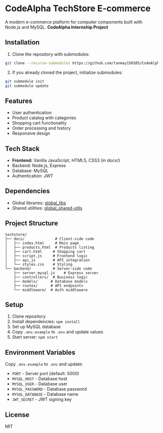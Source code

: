 # CodeAlpha TechStore E-commerce

A modern e-commerce platform for computer components built with Node.js and MySQL.
**CodeAlpha Internship Project**

## Installation

1. Clone the repository with submodules:
```bash
git clone --recurse-submodules https://github.com/tanmay150105/CodeAlpha_techstore.git
```

2. If you already cloned the project, initialize submodules:
```bash
git submodule init
git submodule update
```

## Features
- User authentication
- Product catalog with categories
- Shopping cart functionality
- Order processing and history
- Responsive design

## Tech Stack
- **Frontend:** Vanilla JavaScript, HTML5, CSS3 (in docs/)
- Backend: Node.js, Express
- Database: MySQL
- Authentication: JWT

## Dependencies
- Global libraries: [global_libs](https://github.com/tanmay150105/global_libs)
- Shared utilities: [global_shared-utils](https://github.com/tanmay150105/global_shared-utils)

## Project Structure
```
techstore/
├── docs/              # Client-side code
│   ├── index.html     # Main page
│   ├── products.html  # Products listing
│   ├── cart.html     # Shopping cart
│   ├── script.js     # Frontend logic
│   ├── api.js        # API integration
│   └── styles.css    # Styling
└── backend/          # Server-side code
    ├── server.mysql.js    # Express server
    ├── controllers/  # Business logic
    ├── models/      # Database models
    ├── routes/      # API endpoints
    └── middleware/  # Auth middleware
```

## Setup
1. Clone repository
2. Install dependencies: `npm install`
3. Set up MySQL database
4. Copy `.env.example` to `.env` and update values
5. Start server: `npm start`

## Environment Variables
Copy `.env.example` to `.env` and update:
- `PORT` - Server port (default: 5000)
- `MYSQL_HOST` - Database host
- `MYSQL_USER` - Database user
- `MYSQL_PASSWORD` - Database password
- `MYSQL_DATABASE` - Database name
- `JWT_SECRET` - JWT signing key

## License
MIT